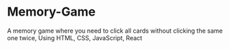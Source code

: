 # Memory-Game
A memory game where you need to click all cards without clicking the same one twice, Using HTML, CSS, JavaScript, React
